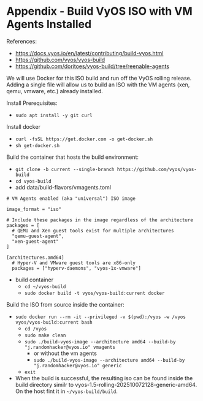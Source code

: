 # Appendix - Build VyOS ISO with VM Agents Installed
References:
- https://docs.vyos.io/en/latest/contributing/build-vyos.html
- https://github.com/vyos/vyos-build
- https://github.com/doritoes/vyos-build/tree/reenable-agents

We will use Docker for this ISO build and run off the VyOS rolling release. Adding a single file will allow us to build an ISO with the VM agents (xen, qemu, vmware, etc.) already installed.

Install Prerequisites:
- `sudo apt install -y git curl`

Install docker
  - `curl -fsSL https://get.docker.com -o get-docker.sh`
  - `sh get-docker.sh`

Build the container that hosts the build environment:
- `git clone -b current --single-branch https://github.com/vyos/vyos-build`
- `cd vyos-build`
- add data/build-flavors/vmagents.toml
```
# VM Agents enabled (aka "universal") ISO image

image_format = "iso"

# Include these packages in the image regardless of the architecture
packages = [
  # QEMU and Xen guest tools exist for multiple architectures
  "qemu-guest-agent",
  "xen-guest-agent"
]

[architectures.amd64]
  # Hyper-V and VMware guest tools are x86-only
  packages = ["hyperv-daemons", "vyos-1x-vmware"]
```
- build container
  - `cd ~/vyos-build`
  - `sudo docker build -t vyos/vyos-build:current docker`

Build the ISO from source inside the container:
- `sudo docker run --rm -it --privileged -v $(pwd):/vyos -w /vyos vyos/vyos-build:current bash`
  - `cd /vyos`
  - `sudo make clean`
  - `sudo ./build-vyos-image --architecture amd64 --build-by "j.randomhacker@vyos.io" vmagents`
    - or without the vm agents
    - `sudo ./build-vyos-image --architecture amd64 --build-by "j.randomhacker@vyos.io" generic`
  - `exit`
- When the build is successful, the resulting iso can be found inside the build directory similr to vyos-1.5-rolling-202510072128-generic-amd64. On the host fint it in  `~/vyos-build/build`.
